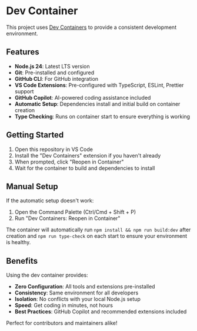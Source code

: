 # Dev Container

This project uses [Dev Containers](https://containers.dev/) to provide a consistent development
environment.

## Features

- **Node.js 24**: Latest LTS version
- **Git**: Pre-installed and configured
- **GitHub CLI**: For GitHub integration
- **VS Code Extensions**: Pre-configured with TypeScript, ESLint, Prettier support
- **GitHub Copilot**: AI-powered coding assistance included
- **Automatic Setup**: Dependencies install and initial build on container creation
- **Type Checking**: Runs on container start to ensure everything is working

## Getting Started

1. Open this repository in VS Code
2. Install the "Dev Containers" extension if you haven't already
3. When prompted, click "Reopen in Container"
4. Wait for the container to build and dependencies to install

## Manual Setup

If the automatic setup doesn't work:

1. Open the Command Palette (Ctrl/Cmd + Shift + P)
2. Run "Dev Containers: Reopen in Container"

The container will automatically run `npm install && npm run build:dev` after creation and `npm run type-check` on each start to ensure your environment is healthy.

## Benefits

Using the dev container provides:

- **Zero Configuration**: All tools and extensions pre-installed
- **Consistency**: Same environment for all developers
- **Isolation**: No conflicts with your local Node.js setup
- **Speed**: Get coding in minutes, not hours
- **Best Practices**: GitHub Copilot and recommended extensions included

Perfect for contributors and maintainers alike!
